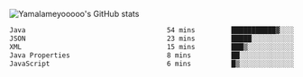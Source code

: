 ![Yamalameyooooo's GitHub stats](https://github-readme-stats.vercel.app/api?username=yamalameyooooo&theme=transparent&show_icons=true\&show=reviews,discussions_started,discussions_answered,prs_merged,prs_merged_percentage)

<!--START_SECTION:waka-->

```txt
Java                                   54 mins         ███████████▓░░░░░░░░░░░░░   46.45 %
JSON                                   23 mins         █████░░░░░░░░░░░░░░░░░░░░   20.02 %
XML                                    15 mins         ███▒░░░░░░░░░░░░░░░░░░░░░   13.45 %
Java Properties                        8 mins          ██░░░░░░░░░░░░░░░░░░░░░░░   07.48 %
JavaScript                             6 mins          █▒░░░░░░░░░░░░░░░░░░░░░░░   05.34 %
```

<!--END_SECTION:waka-->

